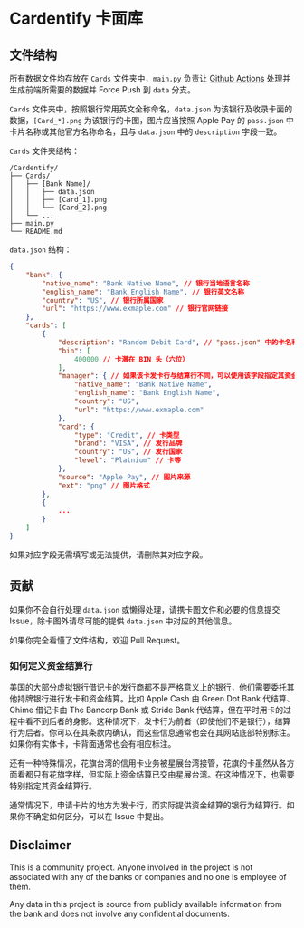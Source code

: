 # Cardentify 卡面库

## 文件结构

所有数据文件均存放在 `Cards` 文件夹中，`main.py` 负责让 [Github Actions](https://github.com/HarukaKinen/Cardentify/actions) 处理并生成前端所需要的数据并 Force Push 到 `data` 分支。

`Cards` 文件夹中，按照银行常用英文全称命名，`data.json` 为该银行及收录卡面的数据，`[Card_*].png` 为该银行的卡图，图片应当按照 Apple Pay 的 `pass.json` 中卡片名称或其他官方名称命名，且与 `data.json` 中的 `description` 字段一致。

`Cards` 文件夹结构：

```
/Cardentify/
├── Cards/
│   ├── [Bank Name]/
│   │   ├── data.json
│   │   ├── [Card_1].png
│   │   └── [Card_2].png
│   └── ...
├── main.py
└── README.md
```

`data.json` 结构：

```json
{
    "bank": {
        "native_name": "Bank Native Name", // 银行当地语言名称
        "english_name": "Bank English Name", // 银行英文名称
        "country": "US", // 银行所属国家
        "url": "https://www.exmaple.com" // 银行官网链接
    },
    "cards": [
        {
            "description": "Random Debit Card", // "pass.json" 中的卡名称，提供的图片文件必须与该变量一致
            "bin": [
                400000 // 卡潜在 BIN 头（六位）
            ],
            "manager": { // 如果该卡发卡行与结算行不同，可以使用该字段指定其资金结算行
                "native_name": "Bank Native Name",
                "english_name": "Bank English Name",
                "country": "US",
                "url": "https://www.exmaple.com"
            },
            "card": {
                "type": "Credit", // 卡类型
                "brand": "VISA", // 发行品牌
                "country": "US", // 发行国家
                "level": "Platnium" // 卡等
            },
            "source": "Apple Pay", // 图片来源
            "ext": "png" // 图片格式
        },
        {
            ...
        }
    ]
}
```

如果对应字段无需填写或无法提供，请删除其对应字段。

## 贡献

如果你不会自行处理 `data.json` 或懒得处理，请携卡图文件和必要的信息提交 Issue，除卡图外请尽可能的提供 `data.json` 中对应的其他信息。

如果你完全看懂了文件结构，欢迎 Pull Request。

### 如何定义资金结算行

美国的大部分虚拟银行借记卡的发行商都不是严格意义上的银行，他们需要委托其他持牌银行进行发卡和资金结算。比如 Apple Cash 由 Green Dot Bank 代结算、Chime 借记卡由 The Bancorp Bank 或 Stride Bank 代结算，但在平时用卡的过程中看不到后者的身影。这种情况下，发卡行为前者（即使他们不是银行），结算行为后者。你可以在其条款内确认，而这些信息通常也会在其网站底部特别标注。如果你有实体卡，卡背面通常也会有相应标注。

还有一种特殊情况，花旗台湾的信用卡业务被星展台湾接管，花旗的卡虽然从各方面看都只有花旗字样，但实际上资金结算已交由星展台湾。在这种情况下，也需要特别指定其资金结算行。

通常情况下，申请卡片的地方为发卡行，而实际提供资金结算的银行为结算行。如果你不确定如何区分，可以在 Issue 中提出。

## Disclaimer

This is a community project. Anyone involved in the project is not associated with any of the banks or companies and no one is employee of them.

Any data in this project is source from publicly available information from the bank and does not involve any confidential documents.